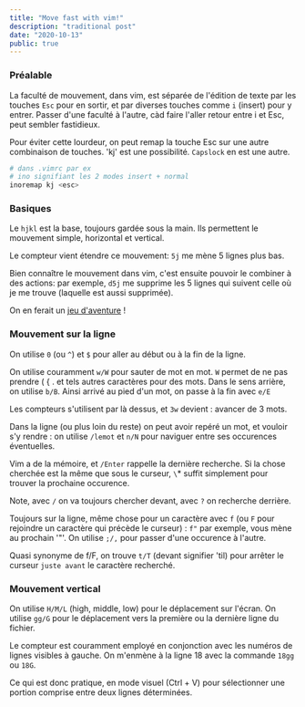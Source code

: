 ```yaml
---
title: "Move fast with vim!"
description: "traditional post"
date: "2020-10-13"
public: true
---
```


### Préalable

La faculté de mouvement, dans vim, est séparée de l'édition de texte par les touches ``Esc`` pour en sortir, et par diverses touches comme `i` (insert) pour y entrer. Passer d'une faculté à l'autre, càd faire l'aller retour entre i et Esc, peut sembler fastidieux. 

Pour éviter cette lourdeur, on peut remap la touche Esc sur une autre combinaison de touches. 'kj' est une possibilité. ``Capslock`` en est une autre.

```sh
# dans .vimrc par ex
# ino signifiant les 2 modes insert + normal
inoremap kj <esc> 
```

### Basiques

Le ``hjkl`` est la base, toujours gardée sous la main. Ils permettent le mouvement simple, horizontal et vertical.

Le compteur vient étendre ce mouvement: ``5j`` me mène 5 lignes plus bas.

Bien connaître le mouvement dans vim, c'est ensuite pouvoir le combiner à des actions: par exemple, 
``d5j`` me supprime les 5 lignes qui suivent celle où je me trouve (laquelle est aussi supprimée).

On en ferait un [jeu d'aventure](https://vim-adventures.com) !

### Mouvement sur la ligne

On utilise ``0`` (ou ``^``) et ``$`` pour aller au début ou à la fin de la ligne.

On utilise couramment ``w/W`` pour sauter de mot en mot. ``W`` permet de ne pas prendre ( { . et tels autres caractères pour des mots. Dans le sens arrière, on utilise ``b/B``. Ainsi arrivé au pied d'un mot, on passe à la fin avec ``e/E``

Les compteurs s'utilisent par là dessus, et ``3w`` devient : avancer de 3 mots.

Dans la ligne (ou plus loin du reste) on peut avoir repéré un mot, et vouloir s'y rendre : on utilise ``/lemot`` et ``n/N`` pour naviguer entre ses occurences éventuelles.

Vim a de la mémoire, et ``/Enter`` rappelle la dernière recherche. Si la chose cherchée est la même que sous le curseur, ``\``* suffit simplement pour trouver la prochaine occurence. 

Note, avec ``/`` on va toujours chercher devant, avec ``?`` on recherche derrière.

Toujours sur la ligne, même chose pour un caractère avec ``f`` (ou ``F`` pour rejoindre un caractère qui précède le curseur) : ``f"`` par exemple, vous mène au prochain '"'. On utilise ``;/,`` pour passer d'une occurence à l'autre.

Quasi synonyme de f/F, on trouve ``t/T`` (devant signifier 'til) pour arrêter le curseur ``juste avant`` le caractère recherché.

### Mouvement vertical

On utilise ``H/M/L`` (high, middle, low) pour le déplacement sur l'écran.
On utilise ``gg/G`` pour le déplacement vers la première ou la dernière ligne du fichier.

Le compteur est couramment employé en conjonction avec les numéros de lignes visibles à gauche. On m'enmène à la ligne 18 avec la commande ``18gg`` ou ``18G``.

Ce qui est donc pratique, en mode visuel (Ctrl + V) pour sélectionner une portion comprise entre deux lignes déterminées.
